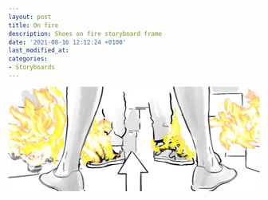 ```yaml
---
layout: post
title: On fire
description: Shoes on fire storyboard frame
date: '2021-08-16 12:12:24 +0100'
last_modified_at:
categories:
- Storyboards
---
```

![Shoes on fire storyboard frame](/images/shoes_on_fire.png)